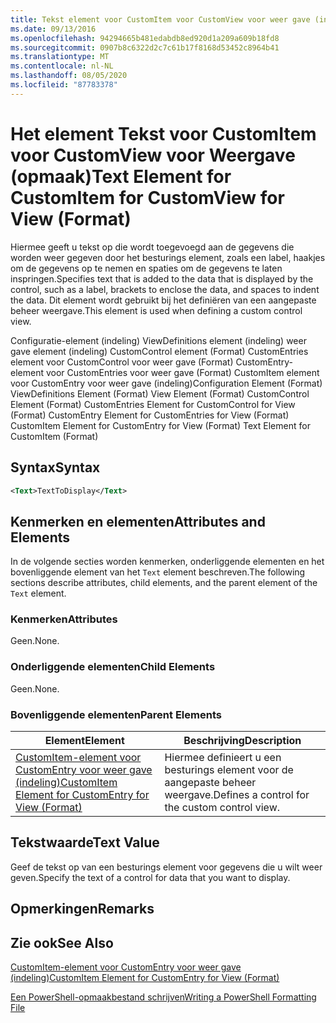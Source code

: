 ```yaml
---
title: Tekst element voor CustomItem voor CustomView voor weer gave (indeling) | Microsoft Docs
ms.date: 09/13/2016
ms.openlocfilehash: 94294665b481edabdb8ed920d1a209a609b18fd8
ms.sourcegitcommit: 0907b8c6322d2c7c61b17f8168d53452c8964b41
ms.translationtype: MT
ms.contentlocale: nl-NL
ms.lasthandoff: 08/05/2020
ms.locfileid: "87783378"
---
```

# <a name="text-element-for-customitem-for-customview-for-view-format"></a><span data-ttu-id="30ec4-102">Het element Tekst voor CustomItem voor CustomView voor Weergave (opmaak)</span><span class="sxs-lookup"><span data-stu-id="30ec4-102">Text Element for CustomItem for CustomView for View (Format)</span></span>

<span data-ttu-id="30ec4-103">Hiermee geeft u tekst op die wordt toegevoegd aan de gegevens die worden weer gegeven door het besturings element, zoals een label, haakjes om de gegevens op te nemen en spaties om de gegevens te laten inspringen.</span><span class="sxs-lookup"><span data-stu-id="30ec4-103">Specifies text that is added to the data that is displayed by the control, such as a label, brackets to enclose the data, and spaces to indent the data.</span></span> <span data-ttu-id="30ec4-104">Dit element wordt gebruikt bij het definiëren van een aangepaste beheer weergave.</span><span class="sxs-lookup"><span data-stu-id="30ec4-104">This element is used when defining a custom control view.</span></span>

<span data-ttu-id="30ec4-105">Configuratie-element (indeling) ViewDefinitions element (indeling) weer gave element (indeling) CustomControl element (Format) CustomEntries element voor CustomControl voor weer gave (Format) CustomEntry-element voor CustomEntries voor weer gave (Format) CustomItem element voor CustomEntry voor weer gave (indeling)</span><span class="sxs-lookup"><span data-stu-id="30ec4-105">Configuration Element (Format) ViewDefinitions Element (Format) View Element (Format) CustomControl Element (Format) CustomEntries Element for CustomControl for View (Format) CustomEntry Element for CustomEntries for View (Format) CustomItem Element for CustomEntry for View (Format) Text Element for CustomItem (Format)</span></span>

## <a name="syntax"></a><span data-ttu-id="30ec4-106">Syntax</span><span class="sxs-lookup"><span data-stu-id="30ec4-106">Syntax</span></span>

```xml
<Text>TextToDisplay</Text>
```

## <a name="attributes-and-elements"></a><span data-ttu-id="30ec4-107">Kenmerken en elementen</span><span class="sxs-lookup"><span data-stu-id="30ec4-107">Attributes and Elements</span></span>

<span data-ttu-id="30ec4-108">In de volgende secties worden kenmerken, onderliggende elementen en het bovenliggende element van het `Text` element beschreven.</span><span class="sxs-lookup"><span data-stu-id="30ec4-108">The following sections describe attributes, child elements, and the parent element of the `Text` element.</span></span>

### <a name="attributes"></a><span data-ttu-id="30ec4-109">Kenmerken</span><span class="sxs-lookup"><span data-stu-id="30ec4-109">Attributes</span></span>

<span data-ttu-id="30ec4-110">Geen.</span><span class="sxs-lookup"><span data-stu-id="30ec4-110">None.</span></span>

### <a name="child-elements"></a><span data-ttu-id="30ec4-111">Onderliggende elementen</span><span class="sxs-lookup"><span data-stu-id="30ec4-111">Child Elements</span></span>

<span data-ttu-id="30ec4-112">Geen.</span><span class="sxs-lookup"><span data-stu-id="30ec4-112">None.</span></span>

### <a name="parent-elements"></a><span data-ttu-id="30ec4-113">Bovenliggende elementen</span><span class="sxs-lookup"><span data-stu-id="30ec4-113">Parent Elements</span></span>

|<span data-ttu-id="30ec4-114">Element</span><span class="sxs-lookup"><span data-stu-id="30ec4-114">Element</span></span>|<span data-ttu-id="30ec4-115">Beschrijving</span><span class="sxs-lookup"><span data-stu-id="30ec4-115">Description</span></span>|
|-------------|-----------------|
|[<span data-ttu-id="30ec4-116">CustomItem-element voor CustomEntry voor weer gave (indeling)</span><span class="sxs-lookup"><span data-stu-id="30ec4-116">CustomItem Element for CustomEntry for View (Format)</span></span>](./customitem-element-for-customentry-for-customcontrol-for-view-format.md)|<span data-ttu-id="30ec4-117">Hiermee definieert u een besturings element voor de aangepaste beheer weergave.</span><span class="sxs-lookup"><span data-stu-id="30ec4-117">Defines a control for the custom control view.</span></span>|

## <a name="text-value"></a><span data-ttu-id="30ec4-118">Tekstwaarde</span><span class="sxs-lookup"><span data-stu-id="30ec4-118">Text Value</span></span>

<span data-ttu-id="30ec4-119">Geef de tekst op van een besturings element voor gegevens die u wilt weer geven.</span><span class="sxs-lookup"><span data-stu-id="30ec4-119">Specify the text of a control for data that you want to display.</span></span>

## <a name="remarks"></a><span data-ttu-id="30ec4-120">Opmerkingen</span><span class="sxs-lookup"><span data-stu-id="30ec4-120">Remarks</span></span>

## <a name="see-also"></a><span data-ttu-id="30ec4-121">Zie ook</span><span class="sxs-lookup"><span data-stu-id="30ec4-121">See Also</span></span>

[<span data-ttu-id="30ec4-122">CustomItem-element voor CustomEntry voor weer gave (indeling)</span><span class="sxs-lookup"><span data-stu-id="30ec4-122">CustomItem Element for CustomEntry for View (Format)</span></span>](./customitem-element-for-customentry-for-customcontrol-for-view-format.md)

[<span data-ttu-id="30ec4-123">Een PowerShell-opmaakbestand schrijven</span><span class="sxs-lookup"><span data-stu-id="30ec4-123">Writing a PowerShell Formatting File</span></span>](./writing-a-powershell-formatting-file.md)
